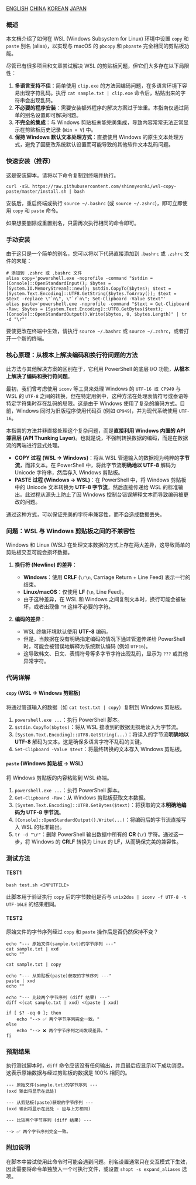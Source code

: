 [ENGLISH](README.md)
[CHINA](README-zh.md)
[KOREAN](README-ko.md)
[JAPAN](README-ja.md)

### 概述

本文档介绍了如何在 WSL (Windows Subsystem for Linux) 环境中设置 `copy` 和 `paste` 别名 (alias)，以实现与 macOS 的 `pbcopy` 和 `pbpaste` 完全相同的剪贴板功能。

尽管已有很多项目和文章尝试解决 WSL 的剪贴板问题，但它们大多存在以下局限性：

1.  **多语言支持不佳**：简单使用 `clip.exe` 的方法因编码问题，在多语言环境下容易出现字符乱码。执行 `cat sample.txt | clip.exe` 命令后，粘贴出来的字符串会出现乱码。
2.  **不必要的程序安装**：需要安装额外程序的解决方案过于笨重。本指南仅通过简单的别名设置即可解决问题。
3.  **不完全的集成**：与 Windows 剪贴板未能完美集成，导致内容常常无法正常显示在剪贴板历史记录 (`Win + V`) 中。
4.  **保持 Windows 默认文本处理方式**：直接使用 Windows 的原生文本处理方式，避免了因更改系统默认设置而可能导致的其他软件文本乱码问题。

### 快速安装（推荐）

这是安装脚本。请将以下命令复制到终端并执行。

```shell
curl -sSL https://raw.githubusercontent.com/shinnyeonki/wsl-copy-paste/master/install.sh | bash
```

安装后，重启终端或执行 `source ~/.bashrc` (或 `source ~/.zshrc`)，即可立即使用 `copy` 和 `paste` 命令。

如果想要删除或重置别名，只需再次执行相同的命令即可。

### 手动安装

由于这只是一个简单的别名，您可以将以下代码直接添加到 `.bashrc` 或 `.zshrc` 文件的末尾：

```shell
# 添加到 .zshrc 或 .bashrc 文件
alias copy='powershell.exe -noprofile -command "$stdin = [Console]::OpenStandardInput(); $bytes = [System.IO.MemoryStream]::new(); $stdin.CopyTo($bytes); $text = [System.Text.Encoding]::UTF8.GetString($bytes.ToArray()); $text = $text -replace \"`n\", \"`r`n\"; Set-Clipboard -Value $text"'
alias paste='powershell.exe -noprofile -command "$text = Get-Clipboard -Raw; $bytes = [System.Text.Encoding]::UTF8.GetBytes($text); [Console]::OpenStandardOutput().Write($bytes, 0, $bytes.Length)" | tr -d "\r"'
```

要使更改在终端中生效，请执行 `source ~/.bashrc` 或 `source ~/.zshrc`，或者打开一个新的终端。

### 核心原理：从根本上解决编码和换行符问题的方法

此方法与其他解决方案的区别在于，它利用 PowerShell 的底层 I/O 功能，**从根本上解决了编码和换行符问题**。

最初，我们曾考虑使用 `iconv` 等工具来处理 Windows 的 `UTF-16 或 CP949` 与 WSL 的 `UTF-8` 之间的转换，但在特定用例中，这种方法在处理表情符号或泰语等特定字符集时存在乱码的局限。这是由于 Windows 使用了复杂的编码方式。目前，Windows 同时为旧版程序使用代码页 (例如 `CP949`)，并为现代系统使用 `UTF-16`。

本指南的方法并非直接处理这个复杂问题，而是**直接利用 Windows 内置的 API 兼容层 (API Thunking Layer)**。也就是说，不强制转换数据的编码，而是在数据流的两端进行显式处理。

*   **COPY 过程 (WSL → Windows)**：将从 WSL 管道输入的数据视为纯粹的**字节流**，而非文本。在 PowerShell 中，将此字节流**明确地以 UTF-8** 解码为 Unicode 字符串，然后存入 Windows 剪贴板。
*   **PASTE 过程 (Windows → WSL)**：在 PowerShell 中，将 Windows 剪贴板中的 Unicode 文本转换为 **UTF-8 字节流**，然后直接传递给 WSL 的标准输出。此过程从源头上防止了因 Windows 控制台错误解释文本而导致编码被更改的问题。

通过这种方式，可以保证完美的字符串兼容性，而不会造成数据丢失。

### 问题：WSL 与 Windows 剪贴板之间的不兼容性

Windows 和 Linux (WSL) 在处理文本数据的方式上存在两大差异，这导致简单的剪贴板交互可能会损坏数据。

1.  **换行符 (Newline) 的差异**：
    *   **Windows**：使用 **CRLF** (`\r\n`, Carriage Return + Line Feed) 表示一行的结束。
    *   **Linux/macOS**：仅使用 **LF** (`\n`, Line Feed)。
    *   由于这种差异，在 WSL 和 Windows 之间复制文本时，换行可能会被破坏，或者出现像 `^M` 这样不必要的字符。

2.  **编码的差异**：
    *   WSL 终端环境默认使用 **UTF-8** 编码。
    *   但是，当数据在没有明确指定编码的情况下通过管道传递给 PowerShell 时，可能会被错误地解释为系统默认编码 (例如 `UTF16`)。
    *   这导致韩文、日文、表情符号等多字节字符出现乱码，显示为 `???` 或其他异常字符。

### 代码详解

#### `copy` (WSL -> Windows 剪贴板)

将通过管道输入的数据（如 `cat test.txt | copy`）复制到 Windows 剪贴板。

1.  `powershell.exe ...`：执行 PowerShell 脚本。
2.  `$stdin.CopyTo($bytes)`：将从 WSL 接收到的数据无损地读入为字节流。
3.  `[System.Text.Encoding]::UTF8.GetString(...)`：将读入的字节流**明确地以 UTF-8** 解码为文本。这是确保多语言字符不乱码的关键。
4.  `Set-Clipboard -Value $text`：将最终转换的文本存入 Windows 剪贴板。

#### `paste` (Windows 剪贴板 -> WSL)

将 Windows 剪贴板的内容粘贴到 WSL 终端。

1.  `powershell.exe ...`：执行 PowerShell 脚本。
2.  `Get-Clipboard -Raw`：从 Windows 剪贴板获取文本数据。
3.  `[System.Text.Encoding]::UTF8.GetBytes($text)`：将获取的文本**明确地编码为 UTF-8 字节流**。
4.  `[Console]::OpenStandardOutput().Write(...)`：将编码后的字节流直接写入 WSL 的标准输出。
5.  `tr -d "\r"`：删除 PowerShell 输出数据中所有的 **CR** (`\r`) 字符。通过这一步，将 Windows 的 **CRLF** 转换为 Linux 的 **LF**，从而确保完美的兼容性。

### 测试方法

#### TEST1
```shell
bash test.sh <INPUTFILE>
```
此脚本用于验证执行 `copy` 后的字节数组是否与 `unix2dos | iconv -f UTF-8 -t UTF-16LE` 的结果相同。

#### TEST2

原始文件的字节序列经过 `copy` 和 `paste` 操作后是否仍然保持不变？

```shell
echo "--- 原始文件(sample.txt)的字节序列 ---"
cat sample.txt | xxd
echo ""

cat sample.txt | copy

echo "--- 从剪贴板(paste)获取的字节序列 ---"
paste | xxd
echo ""

echo "--- 比较两个字节序列 (diff 结果) ---"
diff <(cat sample.txt | xxd) <(paste | xxd)

if [ $? -eq 0 ]; then
    echo "--> ✅ 两个字节序列完全一致。"
else
    echo "--> ❌ 两个字节序列之间发现差异。"
fi
```

### 预期结果

执行测试脚本时，`diff` 命令应该没有任何输出，并且最后应显示以下成功消息。这表示原始数据与经过剪贴板的数据是 100% 相同的。

```
--- 原始文件(sample.txt)的字节序列 ---
(xxd 输出将显示在此处)

--- 从剪贴板(paste)获取的字节序列 ---
(xxd 输出将显示在此处 - 应与上方相同)

--- 比较两个字节序列 (diff 结果) ---

--> ✅ 两个字节序列完全一致。
```

### 附加说明
在脚本中尝试使用此命令时可能会遇到问题。别名设置通常只在交互模式下生效，因此需要将命令单独放入一个可执行文件，或设置 `shopt -s expand_aliases` 选项。